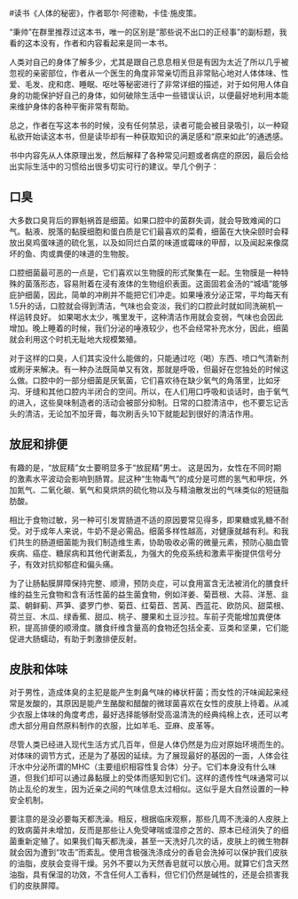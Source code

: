\#读书《人体的秘密》，作者耶尔·阿德勒，卡佳·施皮策。

“秉帅”在群里推荐过这本书，唯一的区别是“那些说不出口的正经事”的副标题，我看的这本没有，作者和内容看起来是同一本书。

人类对自己的身体了解多少，尤其是跟自己息息相关但是有因为太近了所以几乎被忽视的亲密部位，作者从一个医生的角度非常亲切而且非常贴心地对人体体味、性爱、毛发、疣和痣、睡眠、呕吐等秘密进行了非常详细的描述，对于如何用人体自身的功能保护好自己的身体，如何破除生活中一些错误认识，以便最好地利用本能来维护身体的各种平衡非常有帮助。

总之，作者在写这本书的时候，没有任何禁忌，读者可能会被目录吸引，以一种窥私欲开始读这本书，但是读毕却有一种获取知识的满足感和“原来如此”的通透感。

书中内容先从人体原理出发，然后解释了各种常见问题或者病症的原因，最后会给出实际生活中的习惯给出很多切实可行的建议。举几个例子：

## 口臭

大多数口臭背后的罪魁祸首是细菌。如果口腔中的菌群失调，就会导致难闻的口气。黏液、脱落的黏膜细胞和蛋白质是它们最喜欢的菜肴，细菌在大快朵颐时会释放出臭鸡蛋味道的硫化氢，以及如同烂白菜的味道或霉味的甲醇，以及闻起来像腐坏的鱼、肉或粪便的味道的生物胺。

口腔细菌最可恶的一点是，它们喜欢以生物膜的形式聚集在一起。生物膜是一种特殊的菌落形态，容易附着在浸有液体的生物组织表面。这面固若金汤的“城墙”能够庇护细菌，因此，简单的冲刷并不能把它们冲走。如果唾液分泌正常，平均每天有1.5升的话，口腔就会得到清洁，气味也会变淡，我们的口腔此时就如同洗碗机一样运转良好。 如果喝水太少，嘴里发干，这种清洁作用就会变弱，气味也会因此增加。晚上睡着的时候，我们分泌的唾液较少，也不会经常补充水分，因此，细菌就会利用这个时机无耻地大规模繁殖。

对于这样的口臭，人们其实没什么能做的，只能通过吃（喝）东西、喷口气清新剂或刷牙来解决。有一种办法既简单又有效，那就是呼吸，但最好在您独处的时候这么做。口腔中的一部分细菌是厌氧菌，它们喜欢待在缺少氧气的角落里，比如牙沟、牙缝和其他口腔内半闭合的空间。所以，在人们用口呼吸和谈话时，由于氧气的进入，这些臭味制造者的活动会被部分抑制。日常的口腔清洁中，也不要忘记舌头的清洁，无论加不加牙膏，每次刷舌头10下就能起到很好的清洁作用。

## 放屁和排便

有趣的是，“放屁精”女士要明显多于“放屁精”男士。 这是因为，女性在不同时期的激素水平波动会影响到肠胃。屁这种“生物毒气”的成分是可燃的氢气和甲烷，外加氮气、二氧化碳、氧气和臭烘烘的硫化物以及与精油散发出的气味类似的短链脂肪酸。

相比于食物过敏，另一种可引发胃肠道不适的原因要常见得多，即果糖或乳糖不耐受。对于成年人来说，牛奶不是必需品。细菌多样性越高，对健康就越有利。和我们共生的肠道细菌能为我们制造维生素，协助吸收必需的微量元素，预防心脑血管疾病、癌症、糖尿病和其他代谢紊乱，为强大的免疫系统和激素平衡提供信号分子，有效对抗抑郁症和偏头痛。

为了让肠黏膜屏障保持完整、顺滑，预防炎症，可以食用富含无法被消化的膳食纤维的益生元食物和含有活性菌的益生菌食物，例如洋姜、菊苣根、大蒜、洋葱、韭菜、朝鲜蓟、芦笋、婆罗门参、菊苣、红菊苣、苦莴、西蓝花、欧防风、甜菜根、荷兰豆、木瓜、绿香蕉、甜瓜、桃子、腰果和土豆沙拉。车前子壳能增加粪便体积，提高排便的顺滑度。膳食纤维含量高的食物还包括全麦、豆类和坚果，它们能促进大肠蠕动，有助于刺激排便反射。

## 皮肤和体味

对于男性，造成体臭的主犯是能产生刺鼻气味的棒状杆菌；而女性的汗味闻起来经常是发酸的，其原因是能产生酪酸和醋酸的微球菌喜欢在女性的皮肤上待着。从减少衣服上体味的角度考虑，最好选择能够耐受高温清洗的经典纯棉上衣，还可以考虑大部分用自然原料制作的衣服，比如羊毛、亚麻、皮革等。

尽管人类已经进入现代生活方式几百年，但是人体仍然是为应对原始环境而生的。对体味的调节方式，还是为了基因的延续。为了展现最好的基因的一面，人体会往汗水中分泌所谓的MHC（主要组织相容性复合体）分子。它们本身没有什么味道，但我们却可以通过鼻黏膜上的受体而感知到它们。这样的遗传性气味通常可以防止乱伦的发生，因为近亲之间的气味信息太过相似。这似乎是大自然设置的一种安全机制。

要注意的是没必要每天都洗澡。相反，根据临床观察，那些几周不洗澡的人皮肤上的致病菌并未增加，反而是那些让人免受哮喘或湿疹之苦的、原本已经消失了的细菌重新定殖了。如果我们每天都洗澡，甚至一天洗好几次的话，皮肤上的微生物群就会因为遭到“攻击”而紊乱。使用含极强洗涤成分的香皂会洗掉可以保护我们皮肤的油脂，皮肤会变得干燥。另外不要以为天然香皂就可以放心用。就算它们含天然油脂，具有保湿的功效，不含任何人工香料，但它们仍然是碱性的，还是会损害我们的皮肤屏障。